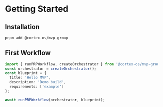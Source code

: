 # Getting Started

## Installation
```bash
pnpm add @cortex-os/mvp-group
```

## First Workflow
```ts
import { runPRPWorkflow, createOrchestrator } from '@cortex-os/mvp-group';
const orchestrator = createOrchestrator();
const blueprint = {
  title: 'Hello MVP',
  description: 'Demo build',
  requirements: ['example']
};

await runPRPWorkflow(orchestrator, blueprint);
```
